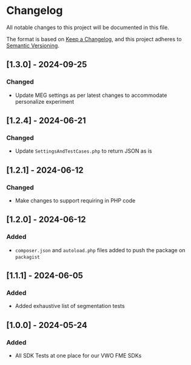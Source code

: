 # Changelog

All notable changes to this project will be documented in this file.

The format is based on [Keep a Changelog](https://keepachangelog.com/en/1.0.0/),
and this project adheres to [Semantic Versioning](https://semver.org/spec/v2.0.0.html).

## [1.3.0] - 2024-09-25

### Changed

- Update MEG settings as per latest changes to accommodate personalize experiment

## [1.2.4] - 2024-06-21

### Changed

- Update `SettingsAndTestCases.php` to return JSON as is

## [1.2.1] - 2024-06-12

### Changed

- Make changes to support requiring in PHP code

## [1.2.0] - 2024-06-12

### Added

- `composer.json` and `autoload.php` files added to push the package on `packagist`

## [1.1.1] - 2024-06-05

### Added

- Added exhaustive list of segmentation tests

## [1.0.0] - 2024-05-24

### Added

- All SDK Tests at one place for our VWO FME SDKs
